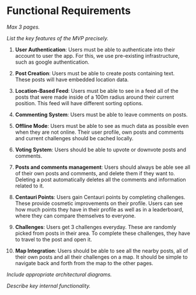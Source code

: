 # Functional Requirements

*Max 3 pages.*

*List the key features of the MVP precisely.*

1. **User Authentication**: Users must be able to authenticate into their account to user the app. For this, we use pre-existing infrastructure, such as google authentication.

2. **Post Creation**: Users must be able to create posts containing text. These posts will have embedded location data.

3. **Location-Based Feed**: Users must be able to see in a feed all of the posts that were made inside of a 100m radius around their current position. This feed will have different sorting options.

4. **Commenting System**: Users must be able to leave comments on posts. 

5. **Offline Mode**: Users must be able to see as much data as possible even when they are not online. Their user profile, own posts and comments and current challenges should be cached locally.

6. **Voting System**: Users should be able to upvote or downvote posts and comments.

7. **Posts and comments management**: Users should always be able see all of their own posts and comments, and delete them if they want to. Deleting a post automatically deletes all the comments and information related to it.

8. **Centauri Points**: Users gain Centauri points by completing challenges. These provide cosmetic improvements on their profile. Users can see how much points they have in their profile as well as in a leaderboard, where they can compare themselves to everyone.

9. **Challenges**: Users get 3 challenges everyday. These are randomly picked from posts in their area. To complete these challenges, they have to travel to the post and open it.

10. **Map Integration**: Users should be able to see all the nearby posts, all of their own posts and all their challenges on a map. It should be simple to navigate back and forth from the map to the other pages.

*Include appropriate architectural diagrams.*

*Describe key internal functionality.*

